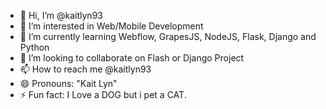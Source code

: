 - 👋 Hi, I’m @kaitlyn93
- 👀 I’m interested in Web/Mobile Development
- 🌱 I’m currently learning Webflow, GrapesJS, NodeJS, Flask, Django and Python
- 💞️ I’m looking to collaborate on Flash or Django Project
- 📫 How to reach me @kaitlyn93
- 😄 Pronouns: "Kait Lyn"
- ⚡ Fun fact: I Love a DOG but i pet a CAT.

<!---
kaitlyn93/kaitlyn93 is a ✨ special ✨ repository because its `README.md` (this file) appears on your GitHub profile.
You can click the Preview link to take a look at your changes.
--->
